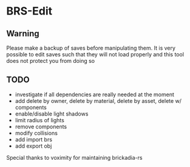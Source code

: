 # BRS-Edit

## Warning
Please make a backup of saves before manipulating them. It is very possible to edit saves such that they will not load properly and this tool does not protect you from doing so

## TODO
- investigate if all dependencies are really needed at the moment
- add delete by owner, delete by material, delete by asset, delete w/ components
- enable/disable light shadows
- limit radius of lights
- remove components
- modify collisions
- add import brs
- add export obj

Special thanks to voximity for maintaining brickadia-rs
